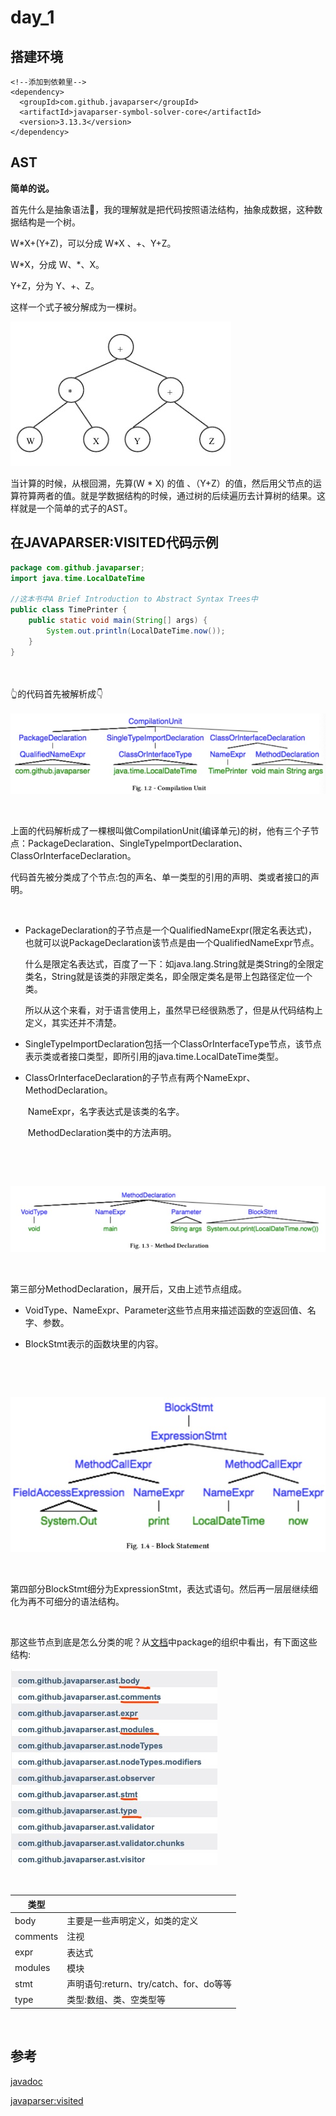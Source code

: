 # day_1



## 搭建环境

```
<!--添加到依赖里-->
<dependency>
  <groupId>com.github.javaparser</groupId>
  <artifactId>javaparser-symbol-solver-core</artifactId>
  <version>3.13.3</version>
</dependency>
```



## AST

**简单的说。**

首先什么是抽象语法🌲，我的理解就是把代码按照语法结构，抽象成数据，这种数据结构是一个树。

W*X+(Y+Z)，可以分成 W\*X 、+、Y+Z。

W\*X，分成 W、*、X。

Y+Z，分为 Y、+、Z。

这样一个式子被分解成为一棵树。

![day_1_1](./picture/day_1_1.jpeg)

当计算的时候，从根回溯，先算(W * X) 的值 、（Y+Z）的值，然后用父节点的运算符算两者的值。就是学数据结构的时候，通过树的后续遍历去计算树的结果。这样就是一个简单的式子的AST。





## 在JAVAPARSER:VISITED代码示例

```java
package com.github.javaparser;
import java.time.LocalDateTime

//这本书中A Brief Introduction to Abstract Syntax Trees中
public class TimePrinter {
    public static void main(String[] args) {
        System.out.println(LocalDateTime.now());
    }
}
```

​     
​		
​							             👆的代码首先被解析成👇
​		
​		
![day_1_1](./picture/day_1_2.jpeg)

​		

上面的代码解析成了一棵根叫做CompilationUnit(编译单元)的树，他有三个子节点：PackageDeclaration、SingleTypeImportDeclaration、ClassOrInterfaceDeclaration。

代码首先被分类成了个节点:包的声名、单一类型的引用的声明、类或者接口的声明。

​		

- PackageDeclaration的子节点是一个QualifiedNameExpr(限定名表达式)，也就可以说PackageDeclaration该节点是由一个QualifiedNameExpr节点。

  什么是限定名表达式，百度了一下：如java.lang.String就是类String的全限定类名，String就是该类的非限定类名，即全限定类名是带上包路径定位一个类。

  所以从这个来看，对于语言使用上，虽然早已经很熟悉了，但是从代码结构上定义，其实还并不清楚。

- SingleTypeImportDeclaration包括一个ClassOrInterfaceType节点，该节点表示类或者接口类型，即所引用的java.time.LocalDateTime类型。



- ClassOrInterfaceDeclaration的子节点有两个NameExpr、MethodDeclaration。

  ​	NameExpr，名字表达式是该类的名字。

  ​	MethodDeclaration类中的方法声明。


  ​	

​		


![day_1_1](./picture/day_1_3.jpeg)

​		

第三部分MethodDeclaration，展开后，又由上述节点组成。

- VoidType、NameExpr、Parameter这些节点用来描述函数的空返回值、名字、参数。



- BlockStmt表示的函数块里的内容。


  ​	

​		


![day_1_1](./picture/day_1_4.jpeg)

​		

第四部分BlockStmt细分为ExpressionStmt，表达式语句。然后再一层层继续细化为再不可细分的语法结构。

​		

那这些节点到底是怎么分类的呢？从[文档](https://www.javadoc.io/static/com.github.javaparser/javaparser-core/3.0.0-alpha.10/overview-summary.html)中package的组织中看出，有下面这些结构:

![day_1_1](./picture/day_1_5.jpeg)

​			

| 类型       |                                |
| -------- | ------------------------------ |
| body     | 主要是一些声明定义，如类的定义                |
| comments | 注视                             |
| expr     | 表达式                            |
| modules  | 模块                             |
| stmt     | 声明语句:return、try/catch、for、do等等 |
| type     | 类型:数组、类、空类型等                   |

​		

## 参考

[javadoc](https://www.javadoc.io/doc/com.github.javaparser/javaparser-core/latest/index.html)

[javaparser:visited](https://leanpub.com/javaparservisited)